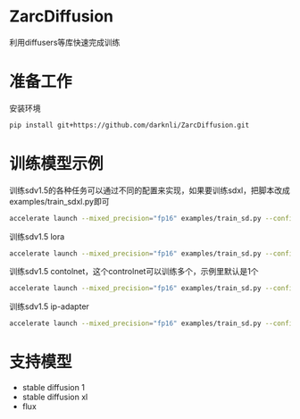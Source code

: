 # ZarcDiffusion
利用diffusers等库快速完成训练
# 准备工作
安装环境
```bash
pip install git+https://github.com/darknli/ZarcDiffusion.git
```
# 训练模型示例
训练sdv1.5的各种任务可以通过不同的配置来实现，如果要训练sdxl，把脚本改成examples/train_sdxl.py即可
```bash
accelerate launch --mixed_precision="fp16" examples/train_sd.py --config examples/configs/sd_unet.yaml
```
训练sdv1.5 lora
```bash
accelerate launch --mixed_precision="fp16" examples/train_sd.py --config examples/configs/sd_lora.yaml
```
训练sdv1.5 contolnet，这个controlnet可以训练多个，示例里默认是1个
```bash
accelerate launch --mixed_precision="fp16" examples/train_sd.py --config examples/configs/sd_controlnet.yaml
```
训练sdv1.5 ip-adapter
```bash
accelerate launch --mixed_precision="fp16" examples/train_sd.py --config examples/configs/sd_ip_adapter.yaml
```
# 支持模型
- stable diffusion 1
- stable diffusion xl
- flux